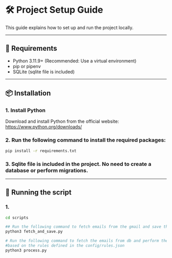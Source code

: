# 🛠️ Project Setup Guide

This guide explains how to set up and run the project locally.

---

## 🚀 Requirements

- Python 3.11.9+ (Recommended: Use a virtual environment)
- pip or pipenv
-  SQLite (sqlite file is included)

---

## 📦 Installation

### 1. Install Python

Download and install Python from the official website: https://www.python.org/downloads/

### 2. Run the following command to install the required packages:

```bash
pip install -r requirements.txt
```

### 3. Sqlite file is included in the project. No need to create a database or perform migrations.

---

## 🚀 Running the script

### 1.

```bash
cd scripts

## Run the following command to fetch emails from the gmail and save them in db
python3 fetch_and_save.py

# Run the following command to fetch the emails from db and perform the actions
#based on the rules defined in the config/rules.json
python3 process.py

```